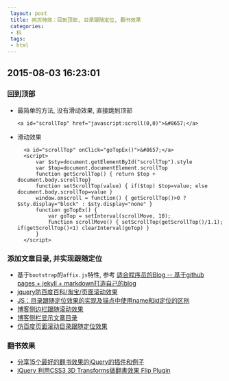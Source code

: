 ```yaml
---
 layout: post
 title: 网页特效：回到顶部, 目录跟随定位, 翻书效果
 categories:
 - 科
 tags:
 - html
---
```


## 2015-08-03 16:23:01

### 回到顶部

- 最简单的方法, 没有滑动效果, 直接跳到顶部

	`<a id="scrollTop" href="javascript:scroll(0,0)">&#8657;</a>`

- 滑动效果
	
		<a id="scrollTop" onClick="goTopEx()">&#8657;</a>
		<script>
			var $sty=document.getElementById("scrollTop").style
			var $top=document.documentElement.scrollTop
			function getScrollTop() { return $top + document.body.scrollTop}
			function setScrollTop(value) { if($top) $top=value; else document.body.scrollTop=value }
			window.onscroll = function() { getScrollTop()>0 ? $sty.display="block" : $sty.display="none" }
			function goTopEx() {
				var goTop = setInterval(scrollMove, 10);
				function scrollMove() { setScrollTop(getScrollTop()/1.1); if(getScrollTop()<1) clearInterval(goTop) }
			}
		</script>

### 添加文章目录, 并实现跟随定位

- 基于`bootstrap`的`affix.js`特性, 参考 [适合程序员的Blog -- 基于github pages + jekyll + markdown打造自己的blog](http://www.thomaszhao.cn/2015/01/08/how-do-i-build-this-jekyll-blog/)
- [jquery防百度百科/淘宝/页面滚动效果](http://www.111cn.net/wy/jquery/53656.htm)
- [JS：目录跟随定位效果的实现及锚点中使用name和id定位的区别](http://www.dbpoo.com/js-anchor-name-id/)
- [博客侧边栏跟随滚动效果](http://www.neoease.com/sidebar-follow-scrolling-section/)
- [博客侧栏显示文章目录](http://kodango.com/show-toc-in-sidebar)
- [仿百度页面滚动目录跟随定位效果](https://github.com/tonyjude/javascript/blob/master/%E4%BB%BF%E7%99%BE%E5%BA%A6%E9%A1%B5%E9%9D%A2%E6%BB%9A%E5%8A%A8%E7%9B%AE%E5%BD%95%E8%B7%9F%E9%9A%8F%E5%AE%9A%E4%BD%8D%E6%95%88%E6%9E%9C)

### 翻书效果

- [分享15个最好的翻书效果的jQuery的插件和例子](http://bbs.aseoe.com/thread-505-1-1.html)
- [jQuery 利用CSS3 3D Transforms做翻書效果 Flip Plugin](http://blog.rx836.tw/blog/jquery-css3-flip-plugin/)

